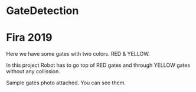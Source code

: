 # GateDetection
# Fira 2019
Here we have some gates with two colors. RED & YELLOW.

In this project Robot has to go top of RED gates and through YELLOW gates without any collission.


Sample gates photo attached. You can see them.
